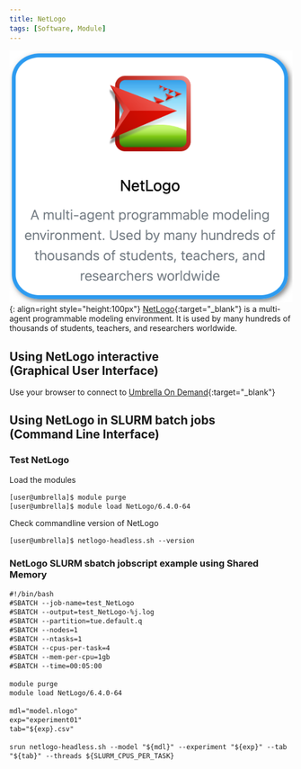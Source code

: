 ```yaml
---
title: NetLogo
tags: [Software, Module]
---
```


![NetLogo in Umbrella On Demand](netlogo-ood.png){: align=right style="height:100px"}
[NetLogo](https://ccl.northwestern.edu/netlogo/){:target="_blank"} is a multi-agent programmable modeling environment. It is used by many hundreds of thousands of students, teachers, and researchers worldwide.

## Using NetLogo interactive<br>(Graphical User Interface)

Use your browser to connect to [Umbrella On Demand](https://hpc.tue.nl){:target="_blank"}

## Using NetLogo in SLURM batch jobs<br>(Command Line Interface)

### Test NetLogo

Load the modules

``` shell
[user@umbrella]$ module purge
[user@umbrella]$ module load NetLogo/6.4.0-64
```
Check commandline version of NetLogo
```shell
[user@umbrella]$ netlogo-headless.sh --version
```

### NetLogo SLURM sbatch jobscript example using Shared Memory

```slurm
#!/bin/bash
#SBATCH --job-name=test_NetLogo
#SBATCH --output=test_NetLogo-%j.log
#SBATCH --partition=tue.default.q
#SBATCH --nodes=1
#SBATCH --ntasks=1
#SBATCH --cpus-per-task=4
#SBATCH --mem-per-cpu=1gb
#SBATCH --time=00:05:00

module purge
module load NetLogo/6.4.0-64

mdl="model.nlogo"
exp="experiment01"
tab="${exp}.csv"

srun netlogo-headless.sh --model "${mdl}" --experiment "${exp}" --tab "${tab}" --threads ${SLURM_CPUS_PER_TASK}
```
